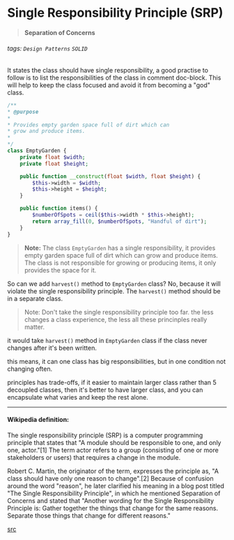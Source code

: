 # Single Responsibility Principle (SRP)

> #### Separation of Concerns

###### tags: `Design Patterns` `SOLID`

It states the class should have single responsibility, a good practise to follow is to list the responsibilities of the class in comment doc-block. This will help to keep the class focused and avoid it from becoming a "god" class.

```php
/**
* @purpose
*
* Provides empty garden space full of dirt which can
* grow and produce items.
*
*/
class EmptyGarden {
    private float $width;
    private float $height;

    public function __construct(float $width, float $height) {
        $this->width = $width;
        $this->height = $height;
    }

    public function items() {
        $numberOfSpots = ceil($this->width * $this->height);
        return array_fill(0, $numberOfSpots, "Handful of dirt");
    }
}
```

> **Note:** The class `EmptyGarden` has a single responsibility, it provides empty garden space full of dirt which can grow and produce items. The class is not responsible for growing or producing items, it only provides the space for it.

So can we add `harvest()` method to `EmptyGarden` class? No, because it will violate the single responsibility principle. The `harvest()` method should be in a separate class.

> Note: Don't take the single responsibility principle too far. the less changes a class experience, the less all these princinples really matter.

it would take `harvest()` method in `EmptyGarden` class
if the class never changes after it's been written.

this means, it can one class has big responsibilities, but in one condition not changing often.

principles has trade-offs, if it easier to maintain larger class rather than 5 decoupled classes, then it's better to have larger class, and you can encapsulate what varies and keep the rest alone.

---

#### Wikipedia definition:

The single responsibility principle (SRP) is a computer programming principle that states that "A module should be responsible to one, and only one, actor."[1] The term actor refers to a group (consisting of one or more stakeholders or users) that requires a change in the module.

Robert C. Martin, the originator of the term, expresses the principle as, "A class should have only one reason to change".[2] Because of confusion around the word "reason", he later clarified his meaning in a blog post titled "The Single Responsibility Principle", in which he mentioned Separation of Concerns and stated that "Another wording for the Single Responsibility Principle is: Gather together the things that change for the same reasons. Separate those things that change for different reasons."

[src](https://en.wikipedia.org/wiki/Single_responsibility_principle)
